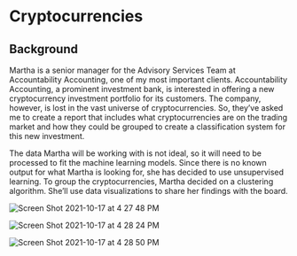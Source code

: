 # Cryptocurrencies

## Background
Martha is a senior manager for the Advisory Services Team at Accountability Accounting, one of my most important clients. Accountability Accounting, a prominent investment bank, is interested in offering a new cryptocurrency investment portfolio for its customers. The company, however, is lost in the vast universe of cryptocurrencies. So, they’ve asked me to create a report that includes what cryptocurrencies are on the trading market and how they could be grouped to create a classification system for this new investment.

The data Martha will be working with is not ideal, so it will need to be processed to fit the machine learning models. Since there is no known output for what Martha is looking for, she has decided to use unsupervised learning. To group the cryptocurrencies, Martha decided on a clustering algorithm. She’ll use data visualizations to share her findings with the board.


![Screen Shot 2021-10-17 at 4 27 48 PM](https://user-images.githubusercontent.com/84995704/137645622-a55647d1-be8f-4212-add1-7d6fb433ed1d.png)


![Screen Shot 2021-10-17 at 4 28 24 PM](https://user-images.githubusercontent.com/84995704/137645627-d2fe4e3b-56b5-46e4-8e08-846637b88380.png)


![Screen Shot 2021-10-17 at 4 28 50 PM](https://user-images.githubusercontent.com/84995704/137645631-df617497-716e-404f-9044-38b13a9159e6.png)
